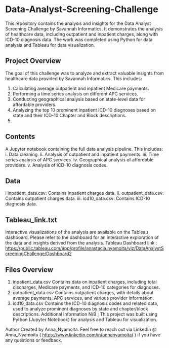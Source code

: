 # Data-Analyst-Screening-Challenge

This repository contains the analysis and insights for the Data Analyst Screening Challenge by Savannah Informatics. It demonstrates the analysis of healthcare data, including outpatient and inpatient charges, along with ICD-10 diagnosis data. The work was completed using Python for data analysis and Tableau for data visualization.

## Project Overview

The goal of this challenge was to analyze and extract valuable insights from healthcare data provided by Savannah Informatics. This includes:

1. Calculating average outpatient and inpatient Medicare payments.
2. Performing a time series analysis on different APC services.
3. Conducting geographical analysis based on state-level data for affordable providers.
4. Analyzing the top 10 prominent inpatient ICD-10 diagnoses based on state and their ICD-10 Chapter and Block descriptions.
5. 
## Contents

A Jupyter notebook containing the full data analysis pipeline. This includes:
i. Data cleaning.
ii. Analysis of outpatient and inpatient payments.
iii. Time series analysis of APC services.
iv. Geographical analysis of affordable providers.
v. Analysis of ICD-10 diagnosis codes.
## Data

i inpatient_data.csv: Contains inpatient charges data.
ii. outpatient_data.csv: Contains outpatient charges data.
iii. icd10_data.csv: Contains ICD-10 diagnosis data.

## Tableau_link.txt

Interactive visualizations of the analysis are available on the Tableau dashboard. Please refer to the dashboard for an interactive exploration of the data and insights derived from the analysis.
Tableau Dashboard link : https://public.tableau.com/app/profile/anastacia.nyamoita/viz/DataAnalystScreeningChallenge/Dashboard2

## Files Overview
1. inpatient_data.csv
Contains data on inpatient charges, including total discharges, Medicare payments, and ICD-10 categories for diagnoses.
2. outpatient_data.csv
Contains outpatient charges, with details about average payments, APC services, and various provider information.
3. icd10_data.csv
Contains the ICD-10 diagnosis codes and related data, used to analyze prominent diagnoses by state and chapter/block descriptions.
Additional Information
N/B ; This project was built using Python (Jupyter Notebook) for analysis and Tableau for visualization.


Author
Created by Anna_Nyamoita.
Feel free to reach out via LinkedIn @ Anna_Nyamoita (  https://www.linkedin.com/in/annanyamoita/ ) if you have any questions or feedback.
